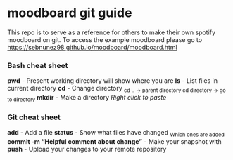# moodboard git guide
This repo is to serve as a reference for others to make their own spotify moodboard on git.
To access the example moodboard please go to https://sebnunez98.github.io/moodboard/moodboard.html
### Bash cheat sheet
**pwd** - Present working directory will show where you are
**ls** - List files in current directory
**cd** - Change directory
<sub>cd .. -> parent directory
cd directory -> go to directory </sub>
**mkdir** - Make a directory
_Right click to paste_
### Git cheat sheet
**add** - Add a file
**status** - Show what files have changed
<sub>Which ones are added</sub>
**commit -m “Helpful comment about change”** - Make your snapshot with
**push** - Upload your changes to your remote repository


